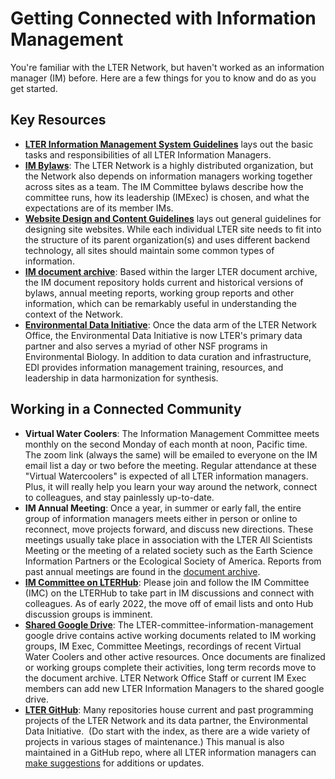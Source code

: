 # Getting Connected with Information Management

You're familiar with the LTER Network, but haven't worked as an information manager (IM) before. Here are a few things for you to know and do as you get started.

## Key Resources ##
* [**LTER Information Management System Guidelines**](https://lternet.edu/wp-content/uploads/2018/01/LTER_IMS_Guidelines_V2_1_20180103.pdf) lays out the basic tasks and responsibilities of all LTER Information Managers.
* [**IM Bylaws**](https://lternet.edu/wp-content/uploads/2021/07/2021-06-11-LTER_IMC_Bylaws_v4_final.pdf): The LTER Network is a highly distributed organization, but the Network also depends on information managers working together across sites as a team. The IM Committee bylaws describe how the committee runs, how its leadership (IMExec) is chosen, and what the expectations are of its member IMs.
* [**Website Design and Content Guidelines**](https://lternet.edu/wp-content/uploads/2018/05/Guidelines-for-LTER-Web-Site-Design-and-Content-revised-2018-05-17.pdf) lays out general guidelines for designing site websites. While each individual LTER site needs to fit into the structure of its parent organization(s) and uses different backend technology, all sites should maintain some common types of information. 
* [**IM document archive**](https://lternet.edu/?taxonomy=document-types&term=information-management): Based within the larger LTER document archive, the IM document repository holds current and historical versions of bylaws, annual meeting reports, working group reports and other information, which can be remarkably useful in understanding the context of the Network. 
* [**Environmental Data Initiative**](https://environmentaldatainitiative.org/): Once the data arm of the LTER Network Office, the Environmental Data Initiative is now LTER's primary data partner and also serves a myriad of other NSF programs in Environmental Biology. In addition to data curation and infrastructure, EDI provides information management training, resources, and leadership in data harmonization for synthesis.

## Working in a Connected Community ##
* **Virtual Water Coolers**: The Information Management Committee meets monthly on the second Monday of each month at noon, Pacific time. The zoom link (always the same) will be emailed to everyone on the IM email list a day or two before the meeting. Regular attendance at these "Virtual Watercoolers" is expected of all LTER information managers. Plus, it will really help you learn your way around the network, connect to colleagues, and stay painlessly up-to-date.
* **IM Annual Meeting**: Once a year, in summer or early fall, the entire group of information managers meets either in person or online to reconnect, move projects forward, and discuss new directions. These meetings usually take place in association with the LTER All Scientists Meeting or the meeting of a related society such as the Earth Science Information Partners or the Ecological Society of America. Reports from past annual meetings are found in the [document archive](https://lternet.edu/?taxonomy=document-types&term=information-management).
* [**IM Committee on LTERHub**](https://lternetwork.force.com/lterhub/s/committee/a0t4S0000000YXZQA2/information-managers): Please join and follow the IM Committee (IMC) on the LTERHub to take part in IM discussions and connect with colleagues. As of early 2022, the move off of email lists and onto Hub discussion groups is imminent.
* [**Shared Google Drive**](https://drive.google.com/drive/u/0/folders/0AABt1FqIzosUUk9PVA): The LTER-committee-information-management google drive contains active working documents related to IM working groups, IM Exec, Committee Meetings, recordings of recent Virtual Water Coolers and other active resources. Once documents are finalized or working groups complete their activities, long term records move to the document archive. LTER Network Office Staff or current IM Exec members can add new LTER Information Managers to the shared google drive.  
*  [**LTER GitHub**](https://github.com/lter): Many repositories house current and past programming projects of the LTER Network and its data partner, the Environmental Data Initiative.  (Do start with the index, as there are a wide variety of projects in various stages of maintenance.) This manual is also maintained in a GitHub repo, where all LTER information managers can [make suggestions](https://lter.github.io/im-manual/edits) for additions or updates.
